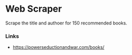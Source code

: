 # Web Scraper

Scrape the title and authoer for 150 recommended books.


### Links
- https://powerseductionandwar.com/books/